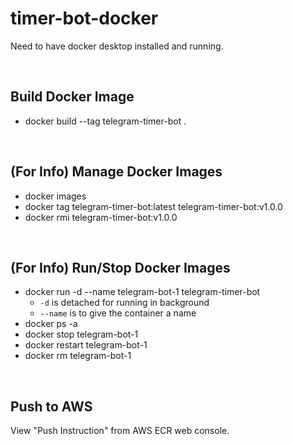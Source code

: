 # timer-bot-docker

Need to have docker desktop installed and running.

<br>

## Build Docker Image
* docker build --tag telegram-timer-bot .

<br>

## (For Info) Manage Docker Images
* docker images
* docker tag telegram-timer-bot:latest telegram-timer-bot:v1.0.0
* docker rmi telegram-timer-bot:v1.0.0

<br>

## (For Info) Run/Stop Docker Images
* docker run -d --name telegram-bot-1 telegram-timer-bot
    * `-d` is detached for running in background
    * `--name` is to give the container a name
* docker ps -a
* docker stop telegram-bot-1
* docker restart telegram-bot-1
* docker rm telegram-bot-1

<br>

## Push to AWS
View "Push Instruction" from AWS ECR web console.
